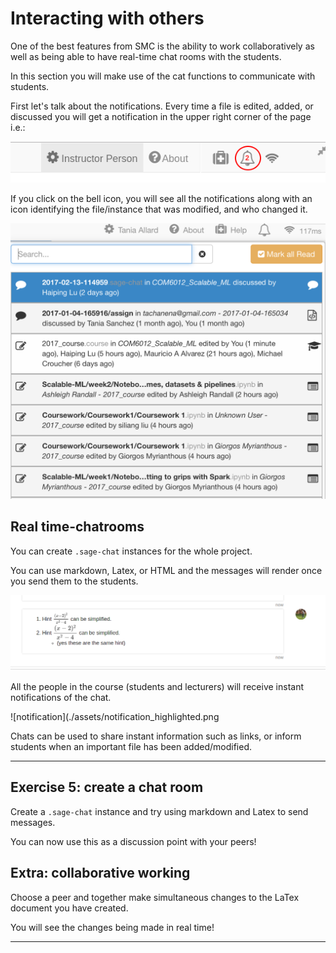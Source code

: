 
# Interacting with others
One of the best features from SMC is the ability to work collaboratively as well as being able to have real-time chat rooms with the students.

In this section you will make use of the cat functions to communicate with students.

First let's talk about the notifications. Every time a file is edited, added, or discussed you will get a notification in the upper right corner of the page i.e.:

![bell](./assets/instructor_notification.png)

If you click on the bell icon, you will see all the notifications along with an icon identifying the file/instance that was modified, and who changed it.

![notifications](./assets/notifications.png)

## Real time-chatrooms

You can create `.sage-chat` instances for the whole project.

You can use markdown, Latex, or HTML and the messages will render once you send them to the students.

![render](./assets/after_latex_render.png)

 All the people in the course (students and lecturers) will receive instant notifications of the chat.

![notification](./assets/notification_highlighted.png

Chats can be used to share instant information such as links, or inform students when an important file has been added/modified.

---

## Exercise 5: create a chat room
Create a `.sage-chat` instance and try using markdown and Latex to send messages.

You can now use this as a discussion point with your peers!


## Extra: collaborative working
Choose a peer and together make simultaneous changes to the LaTex document you have created.

You will see the changes being made in real time!

---
